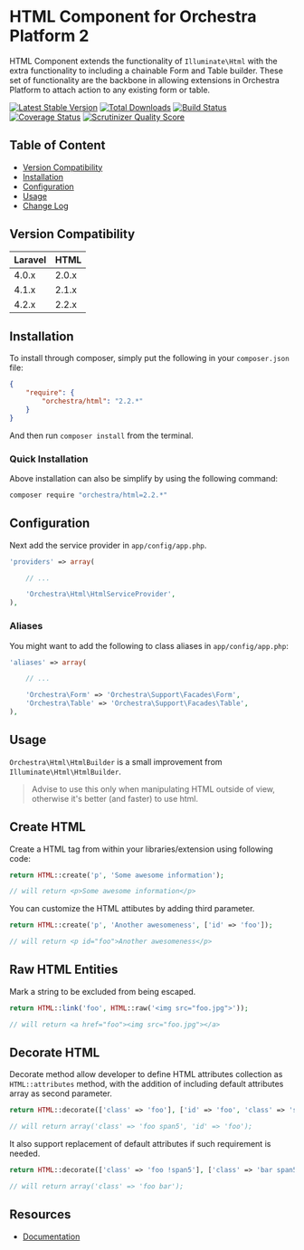 HTML Component for Orchestra Platform 2
==============

HTML Component extends the functionality of `Illuminate\Html` with the extra functionality to including a chainable Form and Table builder. These set of functionality are the backbone in allowing extensions in Orchestra Platform to attach action to any existing form or table.

[![Latest Stable Version](https://poser.pugx.org/orchestra/html/v/stable.png)](https://packagist.org/packages/orchestra/html)
[![Total Downloads](https://poser.pugx.org/orchestra/html/downloads.png)](https://packagist.org/packages/orchestra/html)
[![Build Status](https://travis-ci.org/orchestral/html.svg?branch=2.2)](https://travis-ci.org/orchestral/html)
[![Coverage Status](https://coveralls.io/repos/orchestral/html/badge.png?branch=2.2)](https://coveralls.io/r/orchestral/html?branch=2.2)
[![Scrutinizer Quality Score](https://scrutinizer-ci.com/g/orchestral/html/badges/quality-score.png?b=2.2)](https://scrutinizer-ci.com/g/orchestral/html/)

## Table of Content

* [Version Compatibility](#version-compatibility)
* [Installation](#installation)
* [Configuration](#configuration)
* [Usage](#usage)
* [Change Log](http://orchestraplatform.com/docs/latest/components/html/changes#v2-2)

## Version Compatibility

Laravel    | HTML
:----------|:----------
 4.0.x     | 2.0.x
 4.1.x     | 2.1.x
 4.2.x     | 2.2.x

## Installation

To install through composer, simply put the following in your `composer.json` file:

```json
{
	"require": {
		"orchestra/html": "2.2.*"
	}
}
```

And then run `composer install` from the terminal.

### Quick Installation

Above installation can also be simplify by using the following command:

```bash
composer require "orchestra/html=2.2.*"
```

## Configuration

Next add the service provider in `app/config/app.php`.

```php
'providers' => array(

	// ...

	'Orchestra\Html\HtmlServiceProvider',
),
```

### Aliases

You might want to add the following to class aliases in `app/config/app.php`:

```php
'aliases' => array(

	// ...

	'Orchestra\Form' => 'Orchestra\Support\Facades\Form',
	'Orchestra\Table' => 'Orchestra\Support\Facades\Table',
),
```

## Usage

`Orchestra\Html\HtmlBuilder` is a small improvement from `Illuminate\Html\HtmlBuilder`.

> Advise to use this only when manipulating HTML outside of view, otherwise it's better (and faster) to use html.

## Create HTML

Create a HTML tag from within your libraries/extension using following code:

```php
return HTML::create('p', 'Some awesome information');

// will return <p>Some awesome information</p>
```

You can customize the HTML attibutes by adding third parameter.

```php
return HTML::create('p', 'Another awesomeness', ['id' => 'foo']);

// will return <p id="foo">Another awesomeness</p>
```

## Raw HTML Entities

Mark a string to be excluded from being escaped.

```php
return HTML::link('foo', HTML::raw('<img src="foo.jpg">'));

// will return <a href="foo"><img src="foo.jpg"></a>
```

## Decorate HTML

Decorate method allow developer to define HTML attributes collection as `HTML::attributes` method, with the addition of including default attributes array as second parameter.

```php
return HTML::decorate(['class' => 'foo'], ['id' => 'foo', 'class' => 'span5']);

// will return array('class' => 'foo span5', 'id' => 'foo');
```

It also support replacement of default attributes if such requirement is needed.

```php
return HTML::decorate(['class' => 'foo !span5'], ['class' => 'bar span5']);

// will return array('class' => 'foo bar');
```

## Resources

* [Documentation](http://orchestraplatform.com/docs/latest/components/html)
